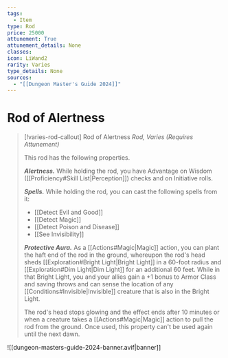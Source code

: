 ```yaml
---
tags:
  - Item
type: Rod
price: 25000
attunement: True
attunement_details: None
classes:
icon: LiWand2
rarity: Varies
type_details: None
sources: 
  - "[[Dungeon Master's Guide 2024]]"
---
```

# Rod of Alertness
>[!varies-rod-callout] Rod of Alertness
>_Rod, Varies (Requires Attunement)_
>
>This rod has the following properties.
>
>**_Alertness._** While holding the rod, you have Advantage on Wisdom ([[Proficiency#Skill List\|Perception]]) checks and on Initiative rolls.
>
>**_Spells._** While holding the rod, you can cast the following spells from it:
>
>- [[Detect Evil and Good]]
>- [[Detect Magic]]
>- [[Detect Poison and Disease]]
>- [[See Invisibility]]
>
>**_Protective Aura._** As a [[Actions#Magic\|Magic]] action, you can plant the haft end of the rod in the ground, whereupon the rod's head sheds [[Exploration#Bright Light\|Bright Light]] in a 60-foot radius and [[Exploration#Dim Light\|Dim Light]] for an additional 60 feet. While in that Bright Light, you and your allies gain a +1 bonus to Armor Class and saving throws and can sense the location of any [[Conditions#Invisible\|Invisible]] creature that is also in the Bright Light.
>
>The rod's head stops glowing and the effect ends after 10 minutes or when a creature takes a [[Actions#Magic\|Magic]] action to pull the rod from the ground. Once used, this property can't be used again until the next dawn.
>


![[dungeon-masters-guide-2024-banner.avif|banner]]